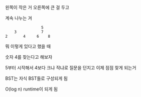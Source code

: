 왼쪽이 작은 거
오른쪽에 큰 걸 두고

계속 나누는 겨

					5
		3           7
	2		4	  6	   8	

뭐 이렇게 있다고 했을 때

숫자 4를 찾는다고 해보자

5부터 시작해서 4보다 크냐 작냐로 질문을 던지고 이제 점점 찾게 되는거  

BST는 자식 BST들로 구성되게 됨


O(log n) runtime이 되게 됨  

